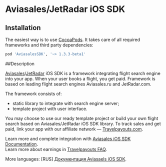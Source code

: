 Aviasales/JetRadar iOS SDK
=================

## Installation
The easiest way is to use [CocoaPods](http://cocoapods.org). It takes care of all required frameworks and third party dependencies:

```ruby
pod 'AviasalesSDK', '~> 1.3.3-beta1'
```


##Description


[Aviasales](http://www.aviasales.ru)/[JetRadar](http://www.jetradar.com) iOS SDK is a framework integrating flight search engine into your app. When your user books a flight, you get paid. Framework is based on leading flight search engines Aviasales.ru and JetRadar.com.

The framework consists of:
* static library to integrate with search engine server;
* template project with user interface.
 
You may choose to use our ready template project or build your own flight search based on Aviasales/JetRadar iOS SDK library. To track sales and get paid, link your app with our affiliate network — [Travelpayouts.com](http://www.travelpayouts.com/).

Learn more and complete integration with [Aviasales iOS SDK Documentation](https://github.com/KosyanMedia/Aviasales-iOS-SDK/wiki/Aviasales-SDK-Documentation).
<br>Learn more about earnings in [Travelpayouts FAQ](http://support.travelpayouts.com/entries/23225382-Commission-and-payments).

More languages: [RUS] [Документация Aviasaels iOS SDK](https://github.com/KosyanMedia/Aviasales-iOS-SDK/wiki/%D0%94%D0%BE%D0%BA%D1%83%D0%BC%D0%B5%D0%BD%D1%82%D0%B0%D1%86%D0%B8%D1%8F-Aviasales-SDK).
